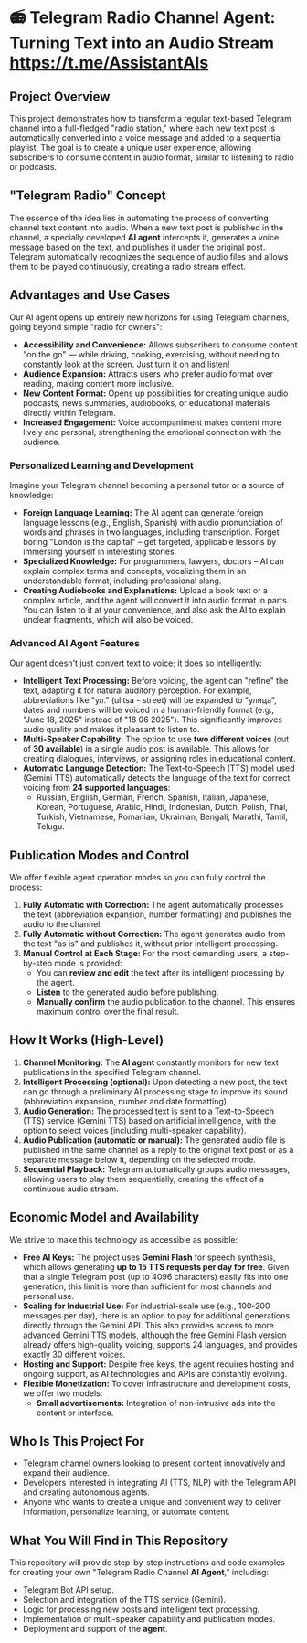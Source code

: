 # 📻 Telegram Radio Channel Agent: Turning Text into an Audio Stream https://t.me/AssistantAIs

## Project Overview

This project demonstrates how to transform a regular text-based Telegram
channel into a full-fledged "radio station," where each new text post
is automatically converted into a voice message and added to a sequential
playlist. The goal is to create a unique user experience, allowing
subscribers to consume content in audio format, similar to listening
to radio or podcasts.

## "Telegram Radio" Concept

The essence of the idea lies in automating the process of converting
channel text content into audio. When a new text post is published
in the channel, a specially developed **AI agent** intercepts it,
generates a voice message based on the text, and publishes it under
the original post. Telegram automatically recognizes the sequence
of audio files and allows them to be played continuously, creating
a radio stream effect.

## Advantages and Use Cases

Our AI agent opens up entirely new horizons for using Telegram channels,
going beyond simple "radio for owners":

*   **Accessibility and Convenience:** Allows subscribers to consume content
    "on the go" — while driving, cooking, exercising, without needing
    to constantly look at the screen. Just turn it on and listen!
*   **Audience Expansion:** Attracts users who prefer audio format over
    reading, making content more inclusive.
*   **New Content Format:** Opens up possibilities for creating unique
    audio podcasts, news summaries, audiobooks, or educational materials
    directly within Telegram.
*   **Increased Engagement:** Voice accompaniment makes content more lively
    and personal, strengthening the emotional connection with the audience.

### Personalized Learning and Development

Imagine your Telegram channel becoming a personal tutor or a source of knowledge:

*   **Foreign Language Learning:** The AI agent can generate foreign language
    lessons (e.g., English, Spanish) with audio pronunciation of words
    and phrases in two languages, including transcription. Forget boring
    "London is the capital" – get targeted, applicable lessons by immersing
    yourself in interesting stories.
*   **Specialized Knowledge:** For programmers, lawyers, doctors – AI can
    explain complex terms and concepts, vocalizing them in an understandable
    format, including professional slang.
*   **Creating Audiobooks and Explanations:** Upload a book text or a complex
    article, and the agent will convert it into audio format in parts. You
    can listen to it at your convenience, and also ask the AI to explain
    unclear fragments, which will also be voiced.

### Advanced AI Agent Features

Our agent doesn't just convert text to voice; it does so intelligently:

*   **Intelligent Text Processing:** Before voicing, the agent can "refine"
    the text, adapting it for natural auditory perception. For example,
    abbreviations like "ул." (ulitsa - street) will be expanded to "улица",
    dates and numbers will be voiced in a human-friendly format (e.g.,
    "June 18, 2025" instead of "18 06 2025"). This significantly improves
    audio quality and makes it pleasant to listen to.
*   **Multi-Speaker Capability:** The option to use **two different voices**
    (out of **30 available**) in a single audio post is available. This
    allows for creating dialogues, interviews, or assigning roles in
    educational content.
*   **Automatic Language Detection:** The Text-to-Speech (TTS) model used
    (Gemini TTS) automatically detects the language of the text for correct
    voicing from **24 supported languages**:
    *   Russian, English, German, French, Spanish, Italian, Japanese, Korean,
        Portuguese, Arabic, Hindi, Indonesian, Dutch, Polish, Thai, Turkish,
        Vietnamese, Romanian, Ukrainian, Bengali, Marathi, Tamil, Telugu.

## Publication Modes and Control

We offer flexible agent operation modes so you can fully control the process:

1.  **Fully Automatic with Correction:** The agent automatically processes
    the text (abbreviation expansion, number formatting) and publishes
    the audio to the channel.
2.  **Fully Automatic without Correction:** The agent generates audio from
    the text "as is" and publishes it, without prior intelligent processing.
3.  **Manual Control at Each Stage:** For the most demanding users, a
    step-by-step mode is provided:
    *   You can **review and edit** the text after its intelligent
        processing by the agent.
    *   **Listen** to the generated audio before publishing.
    *   **Manually confirm** the audio publication to the channel.
    This ensures maximum control over the final result.

## How It Works (High-Level)

1.  **Channel Monitoring:** The **AI agent** constantly monitors for new
    text publications in the specified Telegram channel.
2.  **Intelligent Processing (optional):** Upon detecting a new post,
    the text can go through a preliminary AI processing stage to improve
    its sound (abbreviation expansion, number and date formatting).
3.  **Audio Generation:** The processed text is sent to a Text-to-Speech
    (TTS) service (Gemini TTS) based on artificial intelligence, with the
    option to select voices (including multi-speaker capability).
4.  **Audio Publication (automatic or manual):** The generated audio file
    is published in the same channel as a reply to the original text post
    or as a separate message below it, depending on the selected mode.
5.  **Sequential Playback:** Telegram automatically groups audio messages,
    allowing users to play them sequentially, creating the effect of a
    continuous audio stream.

## Economic Model and Availability

We strive to make this technology as accessible as possible:

*   **Free AI Keys:** The project uses **Gemini Flash** for speech synthesis,
    which allows generating **up to 15 TTS requests per day for free**.
    Given that a single Telegram post (up to 4096 characters) easily fits
    into one generation, this limit is more than sufficient for most
    channels and personal use.
*   **Scaling for Industrial Use:** For industrial-scale use (e.g., 100-200
    messages per day), there is an option to pay for additional generations
    directly through the Gemini API. This also provides access to more
    advanced Gemini TTS models, although the free Gemini Flash version
    already offers high-quality voicing, supports 24 languages, and provides
    exactly 30 different voices.
*   **Hosting and Support:** Despite free keys, the agent requires hosting
    and ongoing support, as AI technologies and APIs are constantly evolving.
*   **Flexible Monetization:** To cover infrastructure and development costs,
    we offer two models:
    *   **Small advertisements:** Integration of non-intrusive ads into
        the content or interface.

## Who Is This Project For

*   Telegram channel owners looking to present content innovatively and
    expand their audience.
*   Developers interested in integrating AI (TTS, NLP) with the Telegram API
    and creating autonomous agents.
*   Anyone who wants to create a unique and convenient way to deliver
    information, personalize learning, or automate content.

## What You Will Find in This Repository

This repository will provide step-by-step instructions and code examples
for creating your own "Telegram Radio Channel **AI Agent**," including:

*   Telegram Bot API setup.
*   Selection and integration of the TTS service (Gemini).
*   Logic for processing new posts and intelligent text processing.
*   Implementation of multi-speaker capability and publication modes.
*   Deployment and support of the **agent**.
